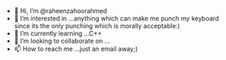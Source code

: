 - 👋 Hi, I’m @raheenzahoorahmed
- 👀 I’m interested in ...anything which can make me punch my keyboard since its the only punching which is morally acceptable:)
- 🌱 I’m currently learning ...C++
- 💞️ I’m looking to collaborate on ...
- 📫 How to reach me ...just an email away;)

<!---
raheenzahoorahmed/raheenzahoorahmed is a ✨ special ✨ repository because its `README.md` (this file) appears on your GitHub profile.
You can click the Preview link to take a look at your changes.
--->
